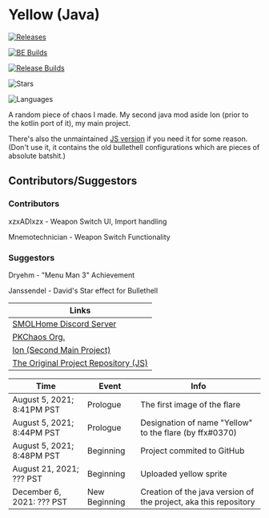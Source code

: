 # Yellow (Java)

[![Releases](https://img.shields.io/github/downloads/SMOLKEYS/yellow-java/total?style=for-the-badge)](https://github.com/SMOLKEYS/yellow-java/releases)

[![BE Builds](https://img.shields.io/badge/Bleeding%20Edge%20Builds-Stable%3F%20Who%20knows!-red?style=for-the-badge)](https://github.com/SMOLKEYS/yellow-java-builds/releases)

[![Release Builds](https://img.shields.io/badge/Release%20Builds-Stable%3F%20I%20have%20no%20idea%20anymore!-orange?style=for-the-badge)](https://github.com/SMOLKEYS/yellow-java/releases)

![Stars](https://img.shields.io/github/stars/SMOLKEYS/yellow-java?style=for-the-badge)

![Languages](https://img.shields.io/github/languages/count/SMOLKEYS/yellow-java?style=for-the-badge)

A random piece of chaos I made. My second java mod aside Ion (prior to the kotlin port of it), my main project.

There's also the unmaintained [JS version](https://github.com/SMOLKEYS/yellow) if you need it for some reason. (Don't use it, it contains the old bullethell configurations which are pieces of absolute batshit.)


## Contributors/Suggestors

### Contributors
xzxADIxzx - Weapon Switch UI, Import handling

Mnemotechnician - Weapon Switch Functionality

### Suggestors
Dryehm - "Menu Man 3" Achievement

Janssendel - David's Star effect for Bullethell




|Links|
|---|
|[SMOLHome Discord Server](https://discord.gg/uAddT46bFx)|
|[PKChaos Org.](https://github.com/PKChaos)|
|[Ion (Second Main Project)](https://github.com/PKChaos/Ion)|
|[The Original Project Repository (JS)](https://github.com/SMOLKEYS/yellow)|


|Time|Event|Info|
|---|---|---|
|August 5, 2021; 8:41PM PST|Prologue|The first image of the flare|
|August 5, 2021; 8:44PM PST|Prologue|Designation of name "Yellow" to the flare (by ffx#0370)|
|August 5, 2021; 8:48PM PST|Beginning|Project commited to GitHub|
|August 21, 2021; ??? PST|Beginning|Uploaded yellow sprite|
|December 6, 2021: ??? PST|New Beginning|Creation of the java version of the project, aka this repository|
